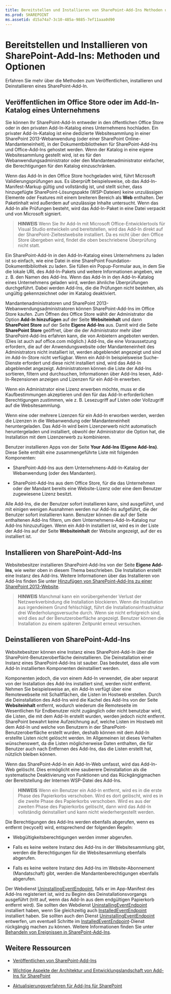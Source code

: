 ```yaml
---
title: Bereitstellen und Installieren von SharePoint-Add-Ins Methoden und Optionen
ms.prod: SHAREPOINT
ms.assetid: d15a74a7-3c10-485a-9885-7ef11aaa0d90
---
```



# Bereitstellen und Installieren von SharePoint-Add-Ins: Methoden und Optionen
Erfahren Sie mehr über die Methoden zum Veröffentlichen, installieren und Deinstallieren eines SharePoint-Add-In.
## Veröffentlichen im Office Store oder im Add-In-Katalog eines Unternehmens
<a name="MarketOrCatalog"> </a>

Sie können Ihr SharePoint-Add-In entweder in den öffentlichen Office Store oder in den privaten Add-In-Katalog eines Unternehmens hochladen. Ein privater Add-In-Katalog ist eine dedizierte Websitesammlung in einer SharePoint 2013-Webanwendung (oder einer SharePoint Online-Mandanteneinheit), in der Dokumentbibliotheken für SharePoint-Add-Ins und Office-Add-Ins gehostet werden. Wenn der Katalog in eine eigene Websitesammlung gestellt wird, ist es für den Webanwendungsadministrator oder den Mandantenadministrator einfacher, die Berechtigungen für den Katalog einzuschränken. 
  
    
    
Wenn das Add-In in den Office Store hochgeladen wird, führt Microsoft Validierungsprüfungen aus. Es überprüft beispielsweise, ob das Add-In-Manifest-Markup gültig und vollständig ist, und stellt sicher, dass hinzugefügte SharePoint-Lösungspakte (WSP-Dateien) keine unzulässigen Elemente oder Features mit einem breiteren Bereich als **Web** enthalten. Der Paketinhalt wird außerdem auf unzulässige Inhalte untersucht. Wenn das Add-In alle Prüfungen besteht, wird das Add-In-Paket in eine Datei verpackt und von Microsoft signiert.
  
    
    

> **HINWEIS**
> Wenn Sie Ihr Add-In mit Microsoft Office-Entwicklertools für Visual Studio entwickeln und bereitstellen, wird das Add-In direkt auf der SharePoint-Zieltestwebsite installiert. Da es nicht über den Office Store übergeben wird, findet die oben beschriebene Überprüfung nicht statt. 
  
    
    

Ein SharePoint-Add-In in den Add-In-Katalog eines Unternehmens zu laden ist so einfach, wie eine Datei in eine SharePoint Foundation-Dokumentbibliothek zu laden. Sie füllen ein Popup-Formular aus, in dem Sie die lokale URL des Add-In-Pakets und weitere Informationen angeben, wie z. B. den Namen des Add-Ins. Wenn das Add-In in den Add-In-Katalog eines Unternehmens geladen wird, werden ähnliche Überprüfungen durchgeführt. Dabei werden Add-Ins, die die Prüfungen nicht bestehen, als ungültig gekennzeichnet oder im Katalog deaktiviert. 
  
    
    
Mandantenadministratoren und SharePoint 2013-Webanwendungsadministratoren können SharePoint-Add-Ins im Office Store kaufen. Zum Öffnen des Office Store wählt der Administrator die Option **Add-In hinzufügen** auf der Seite **Websiteinhalt** und dann **SharePoint Store** auf der Seite **Eigene Add-Ins** aus. Damit wird die Seite **SharePoint Store** geöffnet, über die der Administrator mehr über SharePoint-Add-Ins erfahren kann, die von Anbietern angeboten werden. (Dies ist auch auf office.com möglich.) Add-Ins, die eine Voraussetzung erfordern, die auf der Anwendungswebsite oder Mandanteneinheit des Administrators nicht installiert ist, werden abgeblendet angezeigt und sind im Add-In-Store nicht verfügbar. Wenn ein Add-In beispielsweise Suche-Dienste erfordert und diese nicht installiert sind, wird das Add-In abgeblendet angezeigt. Administratoren können die Liste der Add-Ins sortieren, filtern und durchsuchen, Informationen über Add-Ins lesen, Add-In-Rezensionen anzeigen und Lizenzen für ein Add-In erwerben.
  
    
    
Wenn ein Administrator eine Lizenz erwerben möchte, muss er die Kaufbestimmungen akzeptieren und den für das Add-In erforderlichen Berechtigungen zustimmen, wie z. B. Lesezugriff auf Listen oder Vollzugriff auf die Websitesammlung. 
  
    
    
Wenn eine oder mehrere Lizenzen für ein Add-In erworben werden, werden die Lizenzen in die Webanwendung oder Mandanteneinheit heruntergeladen. Das Add-In wird beim Lizenzerwerb nicht automatisch heruntergeladen und installiert, obwohl der Administrator die Option hat, die Installation mit dem Lizenzerwerb zu kombinieren.
  
    
    
Benutzer installieren Apps von der Seite **Your Add-Ins (Eigene Add-Ins)**. Diese Seite enthält eine zusammengeführte Liste mit folgenden Komponenten:
  
    
    

- SharePoint-Add-Ins aus dem Unternehmens-Add-In-Katalog der Webanwendung (oder des Mandanten).
    
  
- SharePoint-Add-Ins aus dem Office Store, für die das Unternehmen oder der Mandant bereits eine Website-Lizenz oder eine dem Benutzer zugewiesene Lizenz besitzt.
    
  
Alle Add-Ins, die der Benutzer sofort installieren kann, sind ausgeführt, und mit einigen wenigen Ausnahmen werden nur Add-Ins aufgeführt, die der Benutzer sofort installieren kann. Benutzer können die auf der Seite enthaltenen Add-Ins filtern, um dem Unternehmens-Add-In-Katalog nur Add-Ins hinzuzufügen. Wenn ein Add-In installiert ist, wird es in der Liste der Add-Ins auf der Seite **Websiteinhalt** der Website angezeigt, auf der es installiert ist.
  
    
    

## Installieren von SharePoint-Add-Ins
<a name="Installing"> </a>

Websitebesitzer installieren SharePoint-Add-Ins von der Seite **Eigene Add-Ins**, wie weiter oben in diesem Thema beschrieben. Die Installation erstellt eine Instanz des Add-Ins. Weitere Informationen über das Installieren von Add-Ins finden Sie unter  [Hinzufügen von SharePoint-Add-Ins zu einer SharePoint 2013-Website](https://technet.microsoft.com/de-de/library/fp161231.aspx). 
  
    
    

> **HINWEIS**
> Manchmal kann ein vorübergehender Verlust der Netzwerkverbindung die Installation blockieren. Wenn die Installation aus irgendeinem Grund fehlschlägt, führt die Installationsinfrastruktur drei Wiederholungsversuche durch. Wenn sie nicht erfolgreich sind, wird dies auf der Benutzeroberfläche angezeigt. Benutzer können die Installation zu einem späteren Zeitpunkt erneut versuchen. 
  
    
    


## Deinstallieren von SharePoint-Add-Ins
<a name="Uninstalling"> </a>

Websitebesitzer können eine Instanz eines SharePoint-Add-In über die SharePoint-Benutzeroberfläche deinstallieren. Die Deinstallation einer Instanz eines SharePoint-Add-Ins ist sauber. Das bedeutet, dass alle vom Add-In installierten Komponenten deinstalliert werden. 
  
    
    
Komponenten jedoch, die von einem Add-In verwendet, die aber separat von der Installation des Add-Ins installiert sind, werden nicht entfernt. Nehmen Sie beispielsweise an, ein Add-In verfügt über eine Remotewebseite mit Schaltflächen, die Listen im Hostweb erstellen. Durch die Deinstallation des Add-Ins wird die Kachel des Add-Ins von der Seite **Websiteinhalt** entfernt, wodurch wiederum die Remoteseite im Wesentlichen für Endbenutzer nicht zugänglich oder nicht benutzbar wird, die Listen, die mit dem Add-In erstellt wurden, werden jedoch nicht entfernt. SharePoint bewahrt keine Aufzeichnung auf, welche Listen im Hostweb mit dem Add-In und welche von Benutzern in der SharePoint-Benutzeroberfläche erstellt wurden, deshalb können mit dem Add-In erstellte Listen nicht gelöscht werden. Im Allgemeinen ist dieses Verhalten wünschenswert, da die Listen möglicherweise Daten enthalten, die für Benutzer auch nach Entfernen des Add-Ins, das die Listen erstellt hat, nützlich bleiben können.
  
    
    
Wenn das SharePoint-Add-In ein Add-In-Web umfasst, wird das Add-In-Web gelöscht. Dies ermöglicht eine sauberere Deinstallation als die systematische Deaktivierung von Funktionen und das Rückgängigmachen der Bereitstellung der Internen WSP-Datei des Add-Ins.
  
    
    

> **HINWEIS**
> Wenn ein Benutzer ein Add-In entfernt, wird es in die erste Phase des Papierkorbs verschoben. Wird es dort gelöscht, wird es in die zweite Phase des Papierkorbs verschoben. Wird es aus der zweiten Phase des Papierkorbs gelöscht, dann wird das Add-In vollständig deinstalliert und kann nicht wiederhergestellt werden. 
  
    
    

Die Berechtigungen des Add-Ins werden ebenfalls abgerufen, wenn es entfernt (recycelt) wird, entsprechend der folgenden Regeln:
  
    
    

- Webgültigkeitsberechtigungen werden immer abgerufen.
    
  
- Falls es keine weitere Instanz des Add-Ins in der Websitesammlung gibt, werden die Berechtigungen für die Websitesammlung ebenfalls abgerufen.
    
  
- Falls es keine weitere Instanz des Add-Ins im Website-Abonnement (Mandatschaft) gibt, werden die Mandantenberechtigungen ebenfalls abgerufen.
    
  
Der Webdienst  [UninstallingEventEndpoint](http://msdn.microsoft.com/library/4194e44b-f2af-1db4-aad5-9b7b511b4348%28Office.15%29.aspx), falls er im App-Manifest des Add-Ins registeriert ist, wird zu Beginn des Deinstallationsvorgangs ausgeführt (tritt auf, wenn das Add-In aus dem endgültigen Papierkorb entfernt wird). Sie sollten den Webdienst  [UninstallingEventEndpoint](http://msdn.microsoft.com/library/4194e44b-f2af-1db4-aad5-9b7b511b4348%28Office.15%29.aspx) installiert haben, wenn Sie gleichzeitig auch [InstalledEventEndpoint](http://msdn.microsoft.com/library/af9f83d8-8325-3ede-d7b0-bb82c0445eb9%28Office.15%29.aspx) installiert haben. Sie sollten auch den Dienst [UninstallingEventEndpoint](http://msdn.microsoft.com/library/4194e44b-f2af-1db4-aad5-9b7b511b4348%28Office.15%29.aspx) entwerfen, um eventuell Schritte im [InstalledEventEndpoint](http://msdn.microsoft.com/library/af9f83d8-8325-3ede-d7b0-bb82c0445eb9%28Office.15%29.aspx)-Dienst rückgängig machen zu können. Weitere Informationen finden Sie unter  [Behandeln von Ereignissen in SharePoint-Add-Ins](handle-events-in-sharepoint-add-ins.md).
  
    
    

## Weitere Ressourcen
<a name="SP15deployinstallapps_addlresources"> </a>


-  [Veröffentlichen von SharePoint-Add-Ins](publish-sharepoint-add-ins.md)
    
  
-  [Wichtige Aspekte der Architektur und Entwicklungslandschaft von Add-Ins für SharePoint](important-aspects-of-the-sharepoint-add-in-architecture-and-development-landscap.md)
    
  
-  [Aktualisierungsverfahren für Add-Ins für SharePoint](sharepoint-add-ins-update-process.md)
    
  

